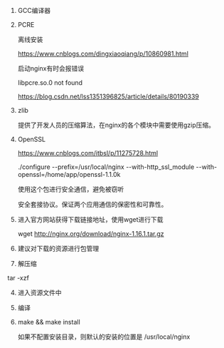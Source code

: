 1. GCC编译器

   

2. PCRE

   离线安装

   https://www.cnblogs.com/dingxiaoqiang/p/10860981.html

   启动nginx有时会报错误

   libpcre.so.0 not found

   https://blog.csdn.net/lss1351396825/article/details/80190339

3. zlib

   提供了开发人员的压缩算法，在nginx的各个模块中需要使用gzip压缩。

4. OpenSSL

   https://www.cnblogs.com/itbsl/p/11275728.html

   ./configure --prefix=/usr/local/nginx --with-http_ssl_module --with-openssl=/home/app/openssl-1.1.0k

   使用这个包进行安全通信，避免被窃听

   安全套接协议。保证两个应用通信的保密性和可靠性。





1. 进入官方网站获得下载链接地址，使用wget进行下载

   wget http://nginx.org/download/nginx-1.16.1.tar.gz

2.  建议对下载的资源进行包管理

3.  解压缩

   tar -xzf

4. 进入资源文件中

5. 编译

6. make && make install

   如果不配置安装目录，则默认的安装的位置是 /usr/local/nginx

   

   